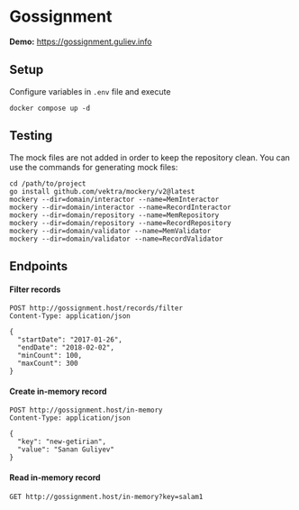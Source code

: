 # Gossignment

**Demo:** https://gossignment.guliev.info

## Setup
Configure variables in `.env` file and execute 
```shell
docker compose up -d
```

## Testing
The mock files are not added in order to keep the repository clean. You can use the commands for generating mock files:

```shell
cd /path/to/project
go install github.com/vektra/mockery/v2@latest
mockery --dir=domain/interactor --name=MemInteractor
mockery --dir=domain/interactor --name=RecordInteractor
mockery --dir=domain/repository --name=MemRepository
mockery --dir=domain/repository --name=RecordRepository
mockery --dir=domain/validator --name=MemValidator
mockery --dir=domain/validator --name=RecordValidator
```

## Endpoints

#### Filter records
```http request
POST http://gossignment.host/records/filter
Content-Type: application/json

{
  "startDate": "2017-01-26",
  "endDate": "2018-02-02",
  "minCount": 100,
  "maxCount": 300
}
```

#### Create in-memory record
```http request
POST http://gossignment.host/in-memory
Content-Type: application/json

{
  "key": "new-getirian",
  "value": "Sanan Guliyev"
}
```

#### Read in-memory record
```http request
GET http://gossignment.host/in-memory?key=salam1
```
